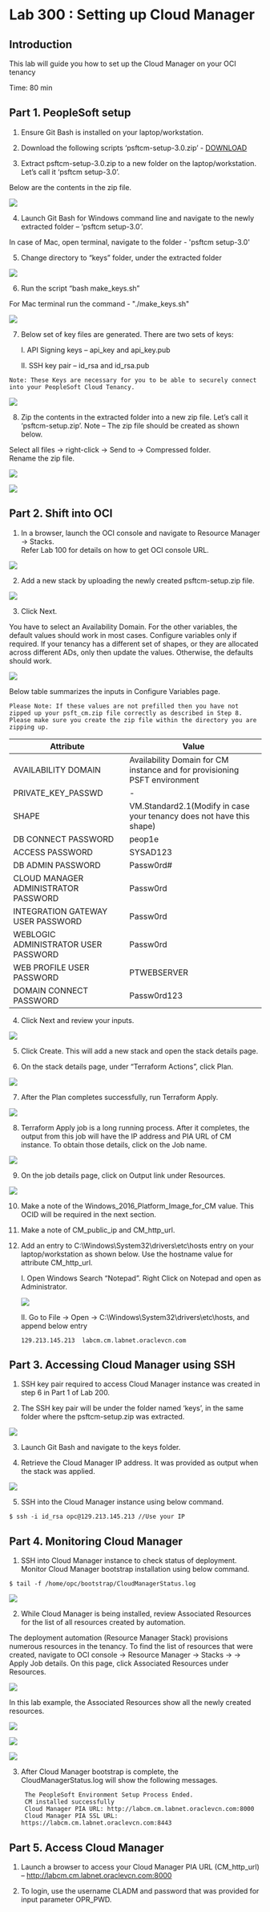 # Lab 300 : Setting up Cloud Manager

## Introduction
This lab will guide you how to set up the Cloud Manager on your OCI tenancy

Time: 80 min

## Part 1. PeopleSoft setup

1. Ensure Git Bash is installed on your laptop/workstation.

2. Download the following scripts ‘psftcm-setup-3.0.zip’ - <a href="http://bit.ly/PSFTCM30">DOWNLOAD</a>

3. Extract psftcm-setup-3.0.zip to a new folder on the laptop/workstation. Let’s call it ‘psftcm setup-3.0’. 

Below are the contents in the zip file. 

![](./images/2.png "")

4. Launch Git Bash for Windows command line and navigate to the newly extracted folder – ‘psftcm setup-3.0’.

In case of Mac, open terminal, navigate to the folder - 'psftcm setup-3.0'

5. Change directory to “keys” folder, under the extracted folder

![](./images/3.png "")

6. Run the script “bash make_keys.sh”

For Mac terminal run the command - "./make_keys.sh"

![](./images/4.png "")

7. Below set of key files are generated.  There are two sets of keys:

	I.	API Signing keys – api\_key and api\_key.pub

	II.	SSH key pair – id\_rsa and id\_rsa.pub

```
Note: These Keys are necessary for you to be able to securely connect into your PeopleSoft Cloud Tenancy.
```
![](./images/5.png "")

8. Zip the contents in the extracted folder into a new zip file.  Let’s call it ‘psftcm-setup.zip’.  Note – The zip file should be created as shown below.  

Select all files -> right-click -> Send to -> Compressed folder.  
Rename the zip file. 

![](./images/6.png "")

![](./images/7.png "")

## Part 2. Shift into OCI

1. In a browser, launch the OCI console and navigate to Resource Manager -> Stacks.  
Refer Lab 100 for details on how to get OCI console URL. 

![](./images/23.png "")

2. Add a new stack by uploading the newly created psftcm-setup.zip file.  

![](./images/8.png "")

3. Click Next.  

You have to select an Availability Domain.  For the other variables, the default values should work in most cases.  Configure variables only if required.  If your tenancy has a different set of shapes, or they are allocated across different ADs, only then update the values. Otherwise, the defaults should work.

![](./images/9.png "")

Below table summarizes the inputs in Configure Variables page.  

```
Please Note: If these values are not prefilled then you have not zipped up your psft_cm.zip file correctly as described in Step 8. 
Please make sure you create the zip file within the directory you are zipping up.
```

Attribute | Value
--------- | -----
AVAILABILITY DOMAIN | Availability Domain for CM instance and for provisioning PSFT environment
PRIVATE\_KEY\_PASSWD	| -
SHAPE | VM.Standard2.1(Modify in case your tenancy does not have this shape)
DB CONNECT PASSWORD	| peop1e
ACCESS PASSWORD | SYSAD123
DB ADMIN PASSWORD | Passw0rd#
CLOUD MANAGER ADMINISTRATOR PASSWORD | Passw0rd
INTEGRATION GATEWAY USER PASSWORD | Passw0rd
WEBLOGIC ADMINISTRATOR USER PASSWORD | Passw0rd
WEB PROFILE USER PASSWORD | PTWEBSERVER
DOMAIN CONNECT PASSWORD | Passw0rd123

4. Click Next and review your inputs.  

![](./images/10.png "")

5.	Click Create. This will add a new stack and open the stack details page. 

6.	On the stack details page, under “Terraform Actions”, click Plan.

![](./images/24.png "")

7.	After the Plan completes successfully, run Terraform Apply.

![](./images/11.png "")

8.	Terraform Apply job is a long running process.  After it completes, the output from this job will have the IP address and PIA URL of CM instance.  To obtain those details, click on the Job name. 

![](./images/12.png "")

9.	On the job details page, click on Output link under Resources. 

![](./images/13.png "")

10.	Make a note of the Windows\_2016\_Platform\_Image\_for\_CM value. This OCID will be required in the next section. 

11.	Make a note of CM\_public\_ip and CM\_http\_url.

12.	Add an entry to C:\Windows\System32\drivers\etc\hosts entry on your laptop/workstation as shown below. Use the hostname value for attribute CM\_http\_url. 

	I.	Open Windows Search “Notepad”. Right Click on Notepad and open as Administrator.

	![](./images/14.png "")

	II.	Go to File -> Open -> C:\Windows\System32\drivers\etc\hosts, and append below entry

	```
	129.213.145.213  labcm.cm.labnet.oraclevcn.com
	```

## Part 3. Accessing Cloud Manager using SSH

1.	SSH key pair required to access Cloud Manager instance was created in step 6 in Part 1 of Lab 200. 

2.	The SSH key pair will be under the folder named ‘keys’, in the same folder where the psftcm-setup.zip was extracted. 

![](./images/15.png "")

3.	Launch Git Bash and navigate to the keys folder. 

4.	Retrieve the Cloud Manager IP address.  It was provided as output when the stack was applied.

![](./images/16.png "")

5.	SSH into the Cloud Manager instance using below command. 

```
$ ssh -i id_rsa opc@129.213.145.213 //Use your IP
```

## Part 4. Monitoring Cloud Manager

1. SSH into Cloud Manager instance to check status of deployment.  Monitor Cloud Manager bootstrap installation using below command.

```
$ tail -f /home/opc/bootstrap/CloudManagerStatus.log
```

![](./images/18.png "")

2. While Cloud Manager is being installed, review Associated Resources for the list of all resources created by automation.

The deployment automation (Resource Manager Stack) provisions numerous resources in the tenancy.  To find the list of resources that were created, navigate to OCI console -> Resource Manager -> Stacks -> <Stack> -> Apply Job details.  On this page, click Associated Resources under Resources.  

![](./images/19.png "")

In this lab example, the Associated Resources show all the newly created resources. 

![](./images/20.png "")

![](./images/21.png "")

![](./images/22.png "")

3. After Cloud Manager bootstrap is complete, the CloudManagerStatus.log will show the following messages. 

		The PeopleSoft Environment Setup Process Ended.
		CM installed successfully
		Cloud Manager PIA URL: http://labcm.cm.labnet.oraclevcn.com:8000 
		Cloud Manager PIA SSL URL: https://labcm.cm.labnet.oraclevcn.com:8443

## Part 5. Access Cloud Manager

1. Launch a browser to access your Cloud Manager PIA URL (CM\_http\_url) –  http://labcm.cm.labnet.oraclevcn.com:8000

2. To login, use the username CLADM and password that was provided for input parameter OPR_PWD. 

























